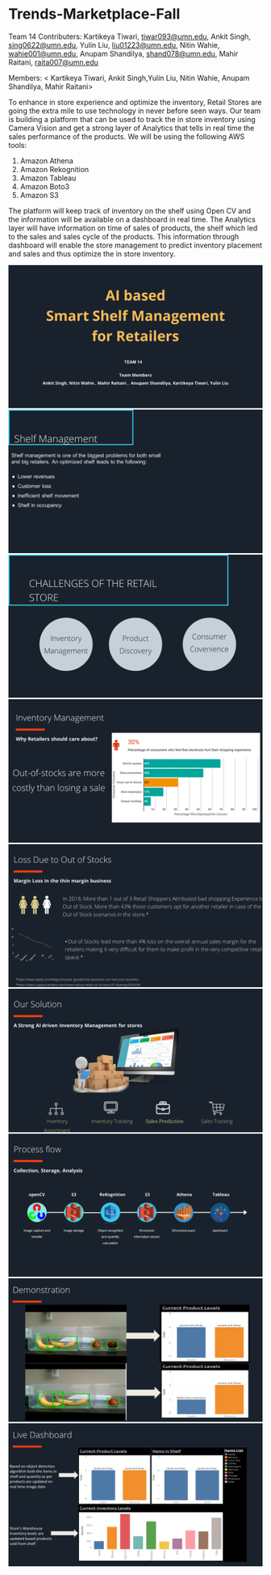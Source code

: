 # Trends-Marketplace-Fall
Team 14 
Contributers: Kartikeya Tiwari, tiwar093@umn.edu,
              Ankit Singh, sing0622@umn.edu,
              Yulin Liu, liu01223@umn.edu,
              Nitin Wahie, wahie001@umn.edu,
              Anupam Shandilya, shand078@umn.edu,
              Mahir Raitani, raita007@umn.edu

Members: < Kartikeya Tiwari, Ankit Singh,Yulin Liu, Nitin Wahie, Anupam Shandilya, Mahir Raitani>

To enhance in store experience and optimize the inventory, Retail Stores are going the extra mile to use technology in never before seen ways. Our team is building a platform that can be used to track the in store inventory using Camera Vision and get a strong layer of Analytics that tells in real time the sales performance of the products. We will be using the following AWS tools:
1. Amazon Athena
2. Amazon Rekognition
3. Amazon Tableau
4. Amazon Boto3
5. Amazon S3

The platform will keep track of inventory on the shelf using Open CV and the information will be available on a dashboard in real time. The Analytics layer will have information on time of sales of products, the shelf which led to the sales and sales cycle of the products. This information through dashboard will enable the store management to predict inventory placement and sales and thus optimize the in store inventory.

![Introduction](Trends%20Presentation/Slide1.PNG)
![Introduction](Trends%20Presentation/Slide2.PNG)
![Introduction](Trends%20Presentation/Slide3.PNG)
![Introduction](Trends%20Presentation/Slide4.PNG)
![Introduction](Trends%20Presentation/Slide5.PNG)
![Introduction](Trends%20Presentation/Slide6.PNG)
![Introduction](Trends%20Presentation/Slide7.PNG)
![Introduction](Trends%20Presentation/Slide8.PNG)
![Introduction](Trends%20Presentation/Slide9.PNG)

